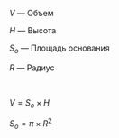 $V$ — Объем

$H$ — Высота

$S_о$ — Площадь основания

$R$ — Радиус

<Br>

$V = S_о \times H$

$S_о = \pi \times R^2$
